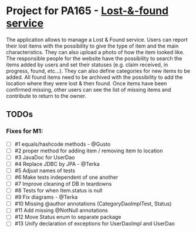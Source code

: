 # Project for PA165 - [Lost-&-found service](https://is.muni.cz/auth/rozpis/tema?fakulta=1433;studium=822684;kod=PA165;predmet=1144638;sorter=vedouci;balik=336601;tema=336641;uplne_info=1;obdobi=7403)
The application allows to manage a Lost & Found service. Users can report their lost items with the possibility to give the type of item and the main characteristics. They can also upload a photo of how the item looked like. The responsible people for the website have the possibility to search the items added by users and set their statuses (e.g. claim received, in progress, found, etc...). They can also define categories for new items to be added. All found items need to be archived with the possibility to add the location where they were lost & then found. Once items have been confirmed missing, other users can see the list of missing items and contribute to return to the owner.


## TODOs

### Fixes for M1:
* [ ] #1 equals/hashcode methods - @Gusto
* [ ] #2 proper method for adding item / removing item to location
* [ ] #3 JavaDoc for UserDao
* [ ] #4 Replace JDBC by JPA - @Terka
* [ ] #5 Adjust names of tests
* [ ] #6 Make tests independent of one another
* [ ] #7 Improve cleaning of DB in teardowns
* [ ] #8 Tests for when Item.status is null
* [ ] #9 Fix diagrams - @Terka
* [ ] #10 Missing @author annotations (CategoryDaoImplTest, Status)
* [ ] #11 Add missing @NotNull annotations
* [ ] #12 Move Status enum to separate package
* [ ] #13 Unify declaration of exceptions for UserDaoImpl and UserDao
